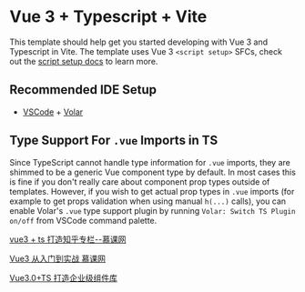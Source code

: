 # Vue 3 + Typescript + Vite

This template should help get you started developing with Vue 3 and Typescript in Vite. The template uses Vue 3 `<script setup>` SFCs, check out the [script setup docs](https://v3.vuejs.org/api/sfc-script-setup.html#sfc-script-setup) to learn more.

## Recommended IDE Setup

- [VSCode](https://code.visualstudio.com/) + [Volar](https://marketplace.visualstudio.com/items?itemName=johnsoncodehk.volar)

## Type Support For `.vue` Imports in TS

Since TypeScript cannot handle type information for `.vue` imports, they are shimmed to be a generic Vue component type by default. In most cases this is fine if you don't really care about component prop types outside of templates. However, if you wish to get actual prop types in `.vue` imports (for example to get props validation when using manual `h(...)` calls), you can enable Volar's `.vue` type support plugin by running `Volar: Switch TS Plugin on/off` from VSCode command palette.

[vue3 + ts 打造知乎专栏--慕课网](https://www.youtube.com/watch?v=ozejigAxqOU&list=PLlAPOPqXp_vG2bzNw7vbk8ZZBLmqNngYQ)

[Vue3 从入门到实战 慕课网](https://www.youtube.com/watch?v=wzVu3zYFS1I&list=PL-fouz1yopdoeQU41l5Hj9lGv2g5L8yGC)

[Vue3.0+TS 打造企业级组件库](https://www.youtube.com/watch?v=KNZqBu9-FVQ&list=PL5FIFxLsMtxSDnyaMGT8H6qHq8rfZkjE3)
